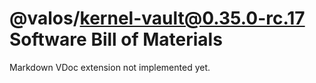 # @valos/kernel-vault@0.35.0-rc.17 Software Bill of Materials

Markdown VDoc extension not implemented yet.
